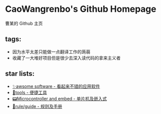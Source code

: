 # CaoWangrenbo's Github Homepage
曹某的 Github 主页

## tags:

* 因为水平太差只能做一点翻译工作的蒟蒻
* 收藏了一大堆好项目但是很少去深入读代码的拿来主义者

## star lists:

* [✨awsome software - 看起来不错的应用软件](https://github.com/stars/hexone2086/lists/awsome-software)
* [🔧tools - 便捷工具](https://github.com/stars/hexone2086/lists/tools)
* [📟Microcontroller and embed - 单片机及嵌入式](https://github.com/stars/hexone2086/lists/microcontroller-and-embed)
* [📔rule/guide - 规则及手册](https://github.com/stars/hexone2086/lists/rule-guide)